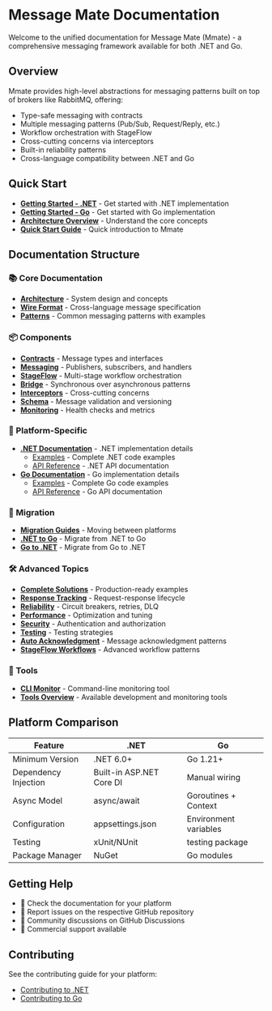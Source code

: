 # Message Mate Documentation

Welcome to the unified documentation for Message Mate (Mmate) - a comprehensive messaging framework available for both .NET and Go.

## Overview

Mmate provides high-level abstractions for messaging patterns built on top of brokers like RabbitMQ, offering:
- Type-safe messaging with contracts
- Multiple messaging patterns (Pub/Sub, Request/Reply, etc.)
- Workflow orchestration with StageFlow
- Cross-cutting concerns via interceptors
- Built-in reliability patterns
- Cross-language compatibility between .NET and Go

## Quick Start

- **[Getting Started - .NET](getting-started/dotnet.md)** - Get started with .NET implementation
- **[Getting Started - Go](getting-started/go.md)** - Get started with Go implementation
- **[Architecture Overview](architecture.md)** - Understand the core concepts
- **[Quick Start Guide](quick-start.md)** - Quick introduction to Mmate

## Documentation Structure

### 📚 Core Documentation
- **[Architecture](architecture.md)** - System design and concepts
- **[Wire Format](wire-format.md)** - Cross-language message specification
- **[Patterns](patterns.md)** - Common messaging patterns with examples

### 📦 Components
- **[Contracts](components/contracts.md)** - Message types and interfaces
- **[Messaging](components/messaging.md)** - Publishers, subscribers, and handlers
- **[StageFlow](components/stageflow.md)** - Multi-stage workflow orchestration
- **[Bridge](components/bridge.md)** - Synchronous over asynchronous patterns
- **[Interceptors](components/interceptors.md)** - Cross-cutting concerns
- **[Schema](components/schema.md)** - Message validation and versioning
- **[Monitoring](components/monitoring.md)** - Health checks and metrics

### 🔷 Platform-Specific
- **[.NET Documentation](platform/dotnet/)** - .NET implementation details
  - [Examples](platform/dotnet/examples.md) - Complete .NET code examples
  - [API Reference](platform/dotnet/api-reference.md) - .NET API documentation
- **[Go Documentation](platform/go/)** - Go implementation details
  - [Examples](platform/go/examples.md) - Complete Go code examples
  - [API Reference](platform/go/api-reference.md) - Go API documentation

### 🔄 Migration
- **[Migration Guides](migration/)** - Moving between platforms
- **[.NET to Go](migration/dotnet-to-go.md)** - Migrate from .NET to Go
- **[Go to .NET](migration/go-to-dotnet.md)** - Migrate from Go to .NET

### 🛠️ Advanced Topics
- **[Complete Solutions](advanced/complete-solutions.md)** - Production-ready examples
- **[Response Tracking](advanced/response-tracking.md)** - Request-response lifecycle
- **[Reliability](advanced/reliability.md)** - Circuit breakers, retries, DLQ
- **[Performance](advanced/performance.md)** - Optimization and tuning
- **[Security](advanced/security.md)** - Authentication and authorization
- **[Testing](advanced/testing.md)** - Testing strategies
- **[Auto Acknowledgment](advanced/auto-acknowledgment.md)** - Message acknowledgment patterns
- **[StageFlow Workflows](advanced/stageflow-workflows.md)** - Advanced workflow patterns

### 🔧 Tools
- **[CLI Monitor](tools/cli-monitor.md)** - Command-line monitoring tool
- **[Tools Overview](tools/README.md)** - Available development and monitoring tools

## Platform Comparison

| Feature | .NET | Go |
|---------|------|-----|
| Minimum Version | .NET 6.0+ | Go 1.21+ |
| Dependency Injection | Built-in ASP.NET Core DI | Manual wiring |
| Async Model | async/await | Goroutines + Context |
| Configuration | appsettings.json | Environment variables |
| Testing | xUnit/NUnit | testing package |
| Package Manager | NuGet | Go modules |

## Getting Help

- 📖 Check the documentation for your platform
- 🐛 Report issues on the respective GitHub repository
- 💬 Community discussions on GitHub Discussions
- 📧 Commercial support available

## Contributing

See the contributing guide for your platform:
- [Contributing to .NET](https://github.com/mmate/mmate-dotnet/CONTRIBUTING.md)
- [Contributing to Go](https://github.com/glimte/mmate-go/CONTRIBUTING.md)
